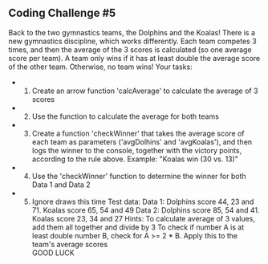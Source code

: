 ## Coding Challenge #5

Back to the two gymnastics teams, the Dolphins and the Koalas! There is a new
gymnastics discipline, which works differently.
Each team competes 3 times, and then the average of the 3 scores is calculated (so
one average score per team).
A team only wins if it has at least double the average score of the other team.
Otherwise, no team wins!
Your tasks:

- 1. Create an arrow function 'calcAverage' to calculate the average of 3 scores
- 2. Use the function to calculate the average for both teams
- 3. Create a function 'checkWinner' that takes the average score of each team
     as parameters ('avgDolhins' and 'avgKoalas'), and then logs the winner
     to the console, together with the victory points, according to the rule above.
     Example: "Koalas win (30 vs. 13)"
- 4. Use the 'checkWinner' function to determine the winner for both Data 1 and
     Data 2
- 5. Ignore draws this time
     Test data:
      Data 1: Dolphins score 44, 23 and 71. Koalas score 65, 54 and 49
      Data 2: Dolphins score 85, 54 and 41. Koalas score 23, 34 and 27
     Hints:
      To calculate average of 3 values, add them all together and divide by 3
      To check if number A is at least double number B, check for A >= 2 \* B.
     Apply this to the team's average scores \
     GOOD LUCK
